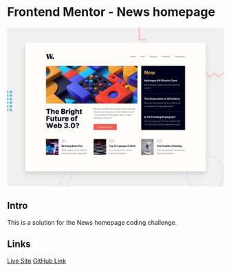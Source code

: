 # Frontend Mentor - News homepage

![Design preview for the News homepage coding challenge](./design/desktop-preview.jpg)

## Intro

This is a solution for the News homepage coding challenge.

## Links

[Live Site](https://brian-week-one-assignment.netlify.app/)
[GitHub Link](https://github.com/Njaaga-Gakure/TEACH2GIVEWeekOneAssignment)
